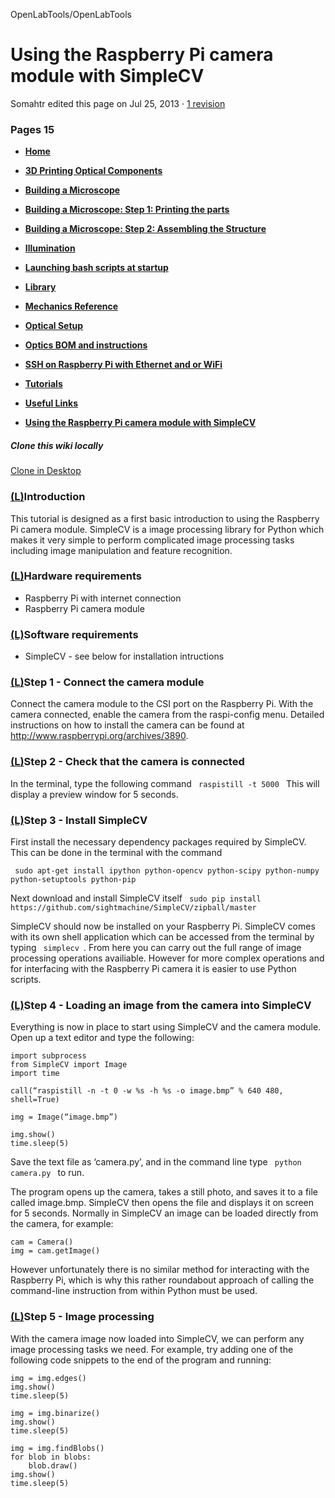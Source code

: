 OpenLabTools/OpenLabTools

# Using the Raspberry Pi camera module with SimpleCV

Somahtr edited this page on Jul 25, 2013 · [1 revision](https://github.com/OpenLabTools/OpenLabTools/wiki/Using-the-Raspberry-Pi-camera-module-with-SimpleCV/_history)

###    Pages 15

- **[Home](https://github.com/OpenLabTools/OpenLabTools/wiki)**

- **[3D Printing Optical Components](https://github.com/OpenLabTools/OpenLabTools/wiki/3D-Printing-Optical-Components)**

- **[Building a Microscope](https://github.com/OpenLabTools/OpenLabTools/wiki/Building-a-Microscope)**

- **[Building a Microscope: Step 1: Printing the parts](https://github.com/OpenLabTools/OpenLabTools/wiki/Building-a-Microscope:-Step-1:-Printing-the-parts)**

- **[Building a Microscope: Step 2: Assembling the Structure](https://github.com/OpenLabTools/OpenLabTools/wiki/Building-a-Microscope:-Step-2:-Assembling-the-Structure)**

- **[Illumination](https://github.com/OpenLabTools/OpenLabTools/wiki/Illumination)**

- **[Launching bash scripts at startup](https://github.com/OpenLabTools/OpenLabTools/wiki/Launching-bash-scripts-at-startup)**

- **[Library](https://github.com/OpenLabTools/OpenLabTools/wiki/Library)**

- **[Mechanics Reference](https://github.com/OpenLabTools/OpenLabTools/wiki/Mechanics-Reference)**

- **[Optical Setup](https://github.com/OpenLabTools/OpenLabTools/wiki/Optical-Setup)**

- **[Optics BOM and instructions](https://github.com/OpenLabTools/OpenLabTools/wiki/Optics-BOM-and-instructions)**

- **[SSH on Raspberry Pi with Ethernet and or WiFi](https://github.com/OpenLabTools/OpenLabTools/wiki/SSH-on-Raspberry-Pi-with-Ethernet-and-or-WiFi)**

- **[Tutorials](https://github.com/OpenLabTools/OpenLabTools/wiki/Tutorials)**

- **[Useful Links](https://github.com/OpenLabTools/OpenLabTools/wiki/Useful-Links)**

- **[Using the Raspberry Pi camera module with SimpleCV](https://github.com/OpenLabTools/OpenLabTools/wiki/Using-the-Raspberry-Pi-camera-module-with-SimpleCV)**

##### Clone this wiki locally

 [ Clone in Desktop](https://github.com/OpenLabTools/OpenLabTools/wiki/Using-the-Raspberry-Pi-camera-module-with-SimpleCVgithub-mac://openRepo/https://github.com/OpenLabTools/OpenLabTools.wiki)

### [(L)](https://github.com/OpenLabTools/OpenLabTools/wiki/Using-the-Raspberry-Pi-camera-module-with-SimpleCV#introduction)Introduction

This tutorial is designed as a first basic introduction to using the Raspberry Pi camera module. SimpleCV is a image processing library for Python which makes it very simple to perform complicated image processing tasks including image manipulation and feature recognition.

### [(L)](https://github.com/OpenLabTools/OpenLabTools/wiki/Using-the-Raspberry-Pi-camera-module-with-SimpleCV#hardware-requirements)Hardware requirements

- Raspberry Pi with internet connection
- Raspberry Pi camera module

### [(L)](https://github.com/OpenLabTools/OpenLabTools/wiki/Using-the-Raspberry-Pi-camera-module-with-SimpleCV#software-requirements)Software requirements

- SimpleCV - see below for installation intructions

### [(L)](https://github.com/OpenLabTools/OpenLabTools/wiki/Using-the-Raspberry-Pi-camera-module-with-SimpleCV#step-1---connect-the-camera-module)Step 1 - Connect the camera module

Connect the camera module to the CSI port on the Raspberry Pi. With the camera connected, enable the camera from the raspi-config menu. Detailed instructions on how to install the camera can be found at http://www.raspberrypi.org/archives/3890.

### [(L)](https://github.com/OpenLabTools/OpenLabTools/wiki/Using-the-Raspberry-Pi-camera-module-with-SimpleCV#step-2---check-that-the-camera-is-connected)Step 2 - Check that the camera is connected

In the terminal, type the following command
` raspistill -t 5000 `
This will display a preview window for 5 seconds.

### [(L)](https://github.com/OpenLabTools/OpenLabTools/wiki/Using-the-Raspberry-Pi-camera-module-with-SimpleCV#step-3---install-simplecv)Step 3 - Install SimpleCV

First install the necessary dependency packages required by SimpleCV. This can be done in the terminal with the command

` sudo apt-get install ipython python-opencv python-scipy python-numpy python-setuptools python-pip `

Next download and install SimpleCV itself
` sudo pip install https://github.com/sightmachine/SimpleCV/zipball/master `

SimpleCV should now be installed on your Raspberry Pi. SimpleCV comes with its own shell application which can be accessed from the terminal by typing ` simplecv `. From here you can carry out the full range of image processing operations availiable. However for more complex operations and for interfacing with the Raspberry Pi camera it is easier to use Python scripts.

### [(L)](https://github.com/OpenLabTools/OpenLabTools/wiki/Using-the-Raspberry-Pi-camera-module-with-SimpleCV#step-4---loading-an-image-from-the-camera-into-simplecv)Step 4 - Loading an image from the camera into SimpleCV

Everything is now in place to start using SimpleCV and the camera module. Open up a text editor and type the following:

	import subprocess
	from SimpleCV import Image
	import time

	call(“raspistill -n -t 0 -w %s -h %s -o image.bmp” % 640 480, shell=True)

	img = Image(“image.bmp”)

	img.show()
	time.sleep(5)

Save the text file as ‘camera.py’, and in the command line type ` python camera.py ` to run.

The program opens up the camera, takes a still photo, and saves it to a file called image.bmp. SimpleCV then opens the file and displays it on screen for 5 seconds. Normally in SimpleCV an image can be loaded directly from the camera, for example:

	cam = Camera()
	img = cam.getImage()

However unfortunately there is no similar method for interacting with the Raspberry Pi, which is why this rather roundabout approach of calling the command-line instruction from within Python must be used.

### [(L)](https://github.com/OpenLabTools/OpenLabTools/wiki/Using-the-Raspberry-Pi-camera-module-with-SimpleCV#step-5---image-processing)Step 5 - Image processing

With the camera image now loaded into SimpleCV, we can perform any image processing tasks we need. For example, try adding one of the following code snippets to the end of the program and running:

	img = img.edges()
	img.show()
	time.sleep(5)

	img = img.binarize()
	img.show()
	time.sleep(5)

	img = img.findBlobs()
	for blob in blobs:
	    blob.draw()
	img.show()
	time.sleep(5)